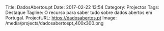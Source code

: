 Title: DadosAbertos.pt
Date: 2017-02-22 13:54
Category: Projectos
Tags: Destaque
Tagline: O recurso para saber tudo sobre dados abertos em Portugal. 
ProjectURL: https://dadosabertos.pt
Image: /media/projects/dadosabertospt_400x300.png
